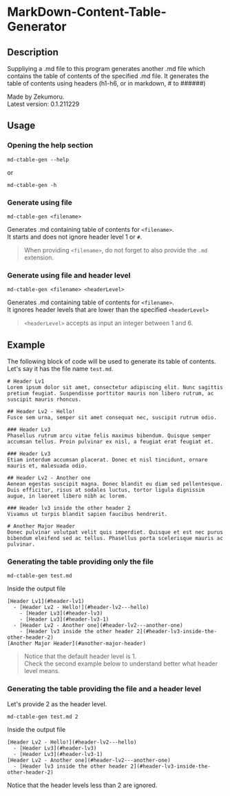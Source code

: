 # MarkDown-Content-Table-Generator
## Description
Suppliying a .md file to this program generates another .md file which contains the table of contents of the specified .md file. It generates the table of contents using headers (h1-h6, or in markdown, # to ######)

Made by Zekumoru.\
Latest version: 0.1.211229

## Usage
### Opening the help section
```
md-ctable-gen --help
```

or

```
md-ctable-gen -h
```

### Generate using file
```
md-ctable-gen <filename>
```

Generates .md containing table of contents for `<filename>`.\
It starts and does not ignore header level 1 or `#`.

> When providing `<filename>`, do not forget to also provide the `.md` extension.

### Generate using file and header level
```
md-ctable-gen <filename> <headerLevel>
```

Generates .md containing table of contents for `<filename>`.\
It ignores header levels that are lower than the specified `<headerLevel>`

> `<headerLevel>` accepts as input an integer between 1 and 6.

## Example
The following block of code will be used to generate its table of contents.\
Let's say it has the file name `test.md`.

```
# Header Lv1
Lorem ipsum dolor sit amet, consectetur adipiscing elit. Nunc sagittis pretium feugiat. Suspendisse porttitor mauris non libero rutrum, ac suscipit mauris rhoncus.

## Header Lv2 - Hello!
Fusce sem urna, semper sit amet consequat nec, suscipit rutrum odio.

### Header Lv3
Phasellus rutrum arcu vitae felis maximus bibendum. Quisque semper accumsan tellus. Proin pulvinar ex nisl, a feugiat erat feugiat et.

### Header Lv3
Etiam interdum accumsan placerat. Donec et nisl tincidunt, ornare mauris et, malesuada odio.

## Header Lv2 - Another one
Aenean egestas suscipit magna. Donec blandit eu diam sed pellentesque. Duis efficitur, risus at sodales luctus, tortor ligula dignissim augue, in laoreet libero nibh ac lorem.

### Header lv3 inside the other header 2
Vivamus ut turpis blandit sapien faucibus hendrerit.

# Another Major Header
Donec pulvinar volutpat velit quis imperdiet. Quisque et est nec purus bibendum eleifend sed ac tellus. Phasellus porta scelerisque mauris ac pulvinar.
```

### Generating the table providing only the file
```
md-ctable-gen test.md
```

Inside the output file
```
[Header Lv1](#header-lv1)
  - [Header Lv2 - Hello!](#header-lv2---hello)
    - [Header Lv3](#header-lv3)
    - [Header Lv3](#header-lv3-1)
  - [Header Lv2 - Another one](#header-lv2---another-one)
    - [Header lv3 inside the other header 2](#header-lv3-inside-the-other-header-2)
[Another Major Header](#another-major-header)
```

> Notice that the default header level is 1.\
> Check the second example below to understand better what header level means.

### Generating the table providing the file and a header level
Let's provide 2 as the header level.

```
md-ctable-gen test.md 2
```

Inside the output file
```
[Header Lv2 - Hello!](#header-lv2---hello)
  - [Header Lv3](#header-lv3)
  - [Header Lv3](#header-lv3-1)
[Header Lv2 - Another one](#header-lv2---another-one)
  - [Header lv3 inside the other header 2](#header-lv3-inside-the-other-header-2)
```

Notice that the header levels less than 2 are ignored.

